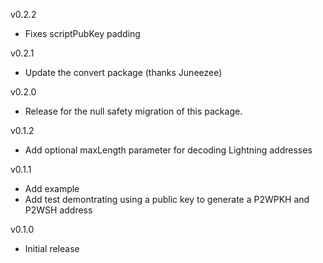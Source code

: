 v0.2.2
* Fixes scriptPubKey padding

v0.2.1
* Update the convert package (thanks Juneezee)

v0.2.0
* Release for the null safety migration of this package.

v0.1.2
* Add optional maxLength parameter for decoding Lightning addresses

v0.1.1
* Add example
* Add test demontrating using a public key to generate a P2WPKH and P2WSH address

v0.1.0
* Initial release

